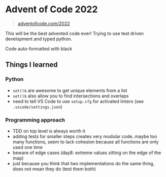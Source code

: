 # Advent of Code 2022

> [adventofcode.com/2022](https://adventofcode.com/2022)

This will be the best advented code ever!
Trying to use test driven development and typed python.

Code auto-formatted with black

## Things I learned

### Python

- `set()`s are awesome to get unique elements from a list
- `set()`s also allow you to find intersections and overlaps
- need to tell VS Code to use `setup.cfg` for activated linters (see `.vscode/settings.json`)

### Programming approach

- TDD on top level is always worth it
- adding tests for smaller steps creates very modular code..maybe too many functions, seem to lack cohesion because all functions are only used one time
- beware of edge cases (day8: extreme values sitting on the edge of the map)
- just because you think that two implementations do the same thing, does not mean they do (test them both)
